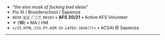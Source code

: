- "_the elon musk of fucking bad ideas_"
- Pio XI / Broederschool / Sapienza
- `8830` 🇧🇪 / 🇮🇹 `00183` • **AFS 20/21** • Active AFS Volunteer
- ⚜️ (**10**) • MA / HM
- `</JS.HTML.CSS.PY.ASM.SV.LATEX.JAVA(?)>` • ACSAI @ Sapienza

---
